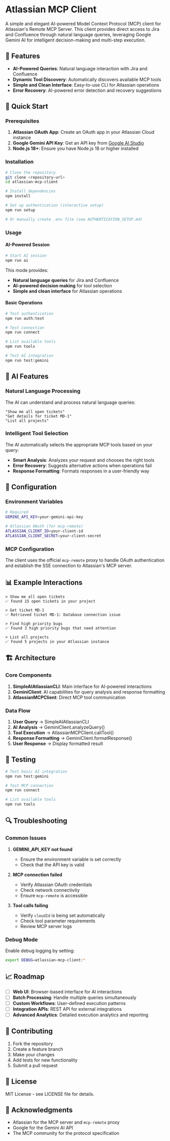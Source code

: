 # Atlassian MCP Client

A simple and elegant AI-powered Model Context Protocol (MCP) client for Atlassian's Remote MCP Server. This client provides direct access to Jira and Confluence through natural language queries, leveraging Google Gemini AI for intelligent decision-making and multi-step execution.

## 🚀 Features

- **AI-Powered Queries**: Natural language interaction with Jira and Confluence
- **Dynamic Tool Discovery**: Automatically discovers available MCP tools
- **Simple and Clean Interface**: Easy-to-use CLI for Atlassian operations
- **Error Recovery**: AI-powered error detection and recovery suggestions

## 🎯 Quick Start

### Prerequisites

1. **Atlassian OAuth App**: Create an OAuth app in your Atlassian Cloud instance
2. **Google Gemini API Key**: Get an API key from [Google AI Studio](https://makersuite.google.com/app/apikey)
3. **Node.js 18+**: Ensure you have Node.js 18 or higher installed

### Installation

```bash
# Clone the repository
git clone <repository-url>
cd atlassian-mcp-client

# Install dependencies
npm install

# Set up authentication (interactive setup)
npm run setup

# Or manually create .env file (see AUTHENTICATION_SETUP.md)
```

### Usage

#### AI-Powered Session

```bash
# Start AI session
npm run ai
```

This mode provides:
- **Natural language queries** for Jira and Confluence
- **AI-powered decision making** for tool selection
- **Simple and clean interface** for Atlassian operations

#### Basic Operations

```bash
# Test authentication
npm run auth:test

# Test connection
npm run connect

# List available tools
npm run tools

# Test AI integration
npm run test:gemini


```

## 🧠 AI Features

### Natural Language Processing
The AI can understand and process natural language queries:

```
"Show me all open tickets"
"Get details for ticket MD-1"
"List all projects"
```

### Intelligent Tool Selection
The AI automatically selects the appropriate MCP tools based on your query:

- **Smart Analysis**: Analyzes your request and chooses the right tools
- **Error Recovery**: Suggests alternative actions when operations fail
- **Response Formatting**: Formats responses in a user-friendly way



## 🔧 Configuration

### Environment Variables

```bash
# Required
GEMINI_API_KEY=your-gemini-api-key

# Atlassian OAuth (for mcp-remote)
ATLASSIAN_CLIENT_ID=your-client-id
ATLASSIAN_CLIENT_SECRET=your-client-secret
```

### MCP Configuration

The client uses the official `mcp-remote` proxy to handle OAuth authentication and establish the SSE connection to Atlassian's MCP server.

## 📊 Example Interactions

```
> Show me all open tickets
✅ Found 15 open tickets in your project

> Get ticket MD-1
✅ Retrieved ticket MD-1: Database connection issue

> Find high priority bugs
✅ Found 3 high priority bugs that need attention

> List all projects
✅ Found 5 projects in your Atlassian instance
```

## 🏗️ Architecture

### Core Components

1. **SimpleAIAtlassianCLI**: Main interface for AI-powered interactions
2. **GeminiClient**: AI capabilities for query analysis and response formatting
3. **AtlassianMCPClient**: Direct MCP tool communication

### Data Flow

1. **User Query** → SimpleAIAtlassianCLI
2. **AI Analysis** → GeminiClient.analyzeQuery()
3. **Tool Execution** → AtlassianMCPClient.callTool()
4. **Response Formatting** → GeminiClient.formatResponse()
5. **User Response** → Display formatted result

## 🧪 Testing

```bash
# Test basic AI integration
npm run test:gemini

# Test MCP connection
npm run connect

# List available tools
npm run tools
```

## 🔍 Troubleshooting

### Common Issues

1. **GEMINI_API_KEY not found**
   - Ensure the environment variable is set correctly
   - Check that the API key is valid

2. **MCP connection failed**
   - Verify Atlassian OAuth credentials
   - Check network connectivity
   - Ensure `mcp-remote` is accessible

3. **Tool calls failing**
   - Verify `cloudId` is being set automatically
   - Check tool parameter requirements
   - Review MCP server logs

### Debug Mode

Enable debug logging by setting:
```bash
export DEBUG=atlassian-mcp-client:*
```

## 📈 Roadmap

- [ ] **Web UI**: Browser-based interface for AI interactions
- [ ] **Batch Processing**: Handle multiple queries simultaneously
- [ ] **Custom Workflows**: User-defined execution patterns
- [ ] **Integration APIs**: REST API for external integrations
- [ ] **Advanced Analytics**: Detailed execution analytics and reporting

## 🤝 Contributing

1. Fork the repository
2. Create a feature branch
3. Make your changes
4. Add tests for new functionality
5. Submit a pull request

## 📄 License

MIT License - see LICENSE file for details.

## 🙏 Acknowledgments

- Atlassian for the MCP server and `mcp-remote` proxy
- Google for the Gemini AI API
- The MCP community for the protocol specification
